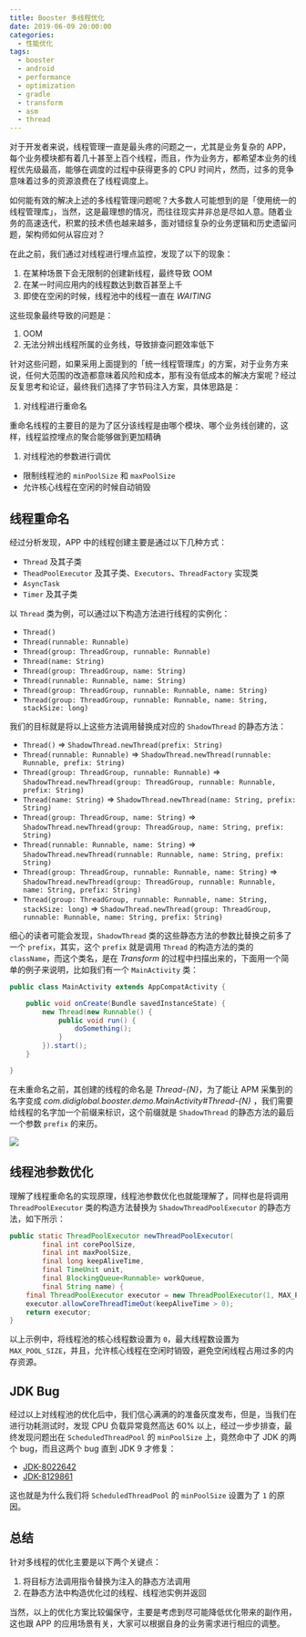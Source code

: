 ```yaml
---
title: Booster 多线程优化
date: 2019-06-09 20:00:00
categories:
  - 性能优化
tags:
  - booster
  - android
  - performance
  - optimization
  - gradle
  - transform
  - asm
  - thread
---
```


对于开发者来说，线程管理一直是最头疼的问题之一，尤其是业务复杂的 APP，每个业务模块都有着几十甚至上百个线程，而且，作为业务方，都希望本业务的线程优先级最高，能够在调度的过程中获得更多的 CPU 时间片，然而，过多的竞争意味着过多的资源浪费在了线程调度上。

如何能有效的解决上述的多线程管理问题呢？大多数人可能想到的是「使用统一的线程管理库」，当然，这是最理想的情况，而往往现实并非总是尽如人意。随着业务的高速迭代，积累的技术债也越来越多，面对错综复杂的业务逻辑和历史遗留问题，架构师如何从容应对？

在此之前，我们通过对线程进行埋点监控，发现了以下的现象：

1. 在某种场景下会无限制的创建新线程，最终导致 OOM
1. 在某一时间应用内的线程数达到数百甚至上千
1. 即使在空闲的时候，线程池中的线程一直在 *WAITING*

这些现象最终导致的问题是：

1. OOM
1. 无法分辨出线程所属的业务线，导致排查问题效率低下

针对这些问题，如果采用上面提到的「统一线程管理库」的方案，对于业务方来说，任何大范围的改造都意味着风险和成本，那有没有低成本的解决方案呢？经过反复思考和论证，最终我们选择了字节码注入方案，具体思路是：

1. 对线程进行重命名

  重命名线程的主要目的是为了区分该线程是由哪个模块、哪个业务线创建的，这样，线程监控埋点的聚合能够做到更加精确

1. 对线程池的参数进行调优

  - 限制线程池的 `minPoolSize` 和 `maxPoolSize`
  - 允许核心线程在空闲的时候自动销毁

## 线程重命名

经过分析发现，APP 中的线程创建主要是通过以下几种方式：

- `Thread` 及其子类
- `TheadPoolExecutor` 及其子类、`Executors`、`ThreadFactory` 实现类
- `AsyncTask`
- `Timer` 及其子类

以 `Thread` 类为例，可以通过以下构造方法进行线程的实例化：

- `Thread()`
- `Thread(runnable: Runnable)`
- `Thread(group: ThreadGroup, runnable: Runnable)`
- `Thread(name: String)`
- `Thread(group: ThreadGroup, name: String)`
- `Thread(runnable: Runnable, name: String)`
- `Thread(group: ThreadGroup, runnable: Runnable, name: String)`
- `Thread(group: ThreadGroup, runnable: Runnable, name: String, stackSize: long)`

我们的目标就是将以上这些方法调用替换成对应的 `ShadowThread` 的静态方法：

- `Thread()` => `ShadowThread.newThread(prefix: String)`
- `Thread(runnable: Runnable)` => `ShadowThread.newThread(runnable: Runnable, prefix: String)`
- `Thread(group: ThreadGroup, runnable: Runnable)` => `ShadowThread.newThread(group: ThreadGroup, runnable: Runnable, prefix: String)`
- `Thread(name: String)` => `ShadowThread.newThread(name: String, prefix: String)`
- `Thread(group: ThreadGroup, name: String)` => `ShadowThread.newThread(group: ThreadGroup, name: String, prefix: String)`
- `Thread(runnable: Runnable, name: String)` => `ShadowThread.newThread(runnable: Runnable, name: String, prefix: String)`
- `Thread(group: ThreadGroup, runnable: Runnable, name: String)` => `ShadowThread.newThread(group: ThreadGroup, runnable: Runnable, name: String, prefix: String)`
- `Thread(group: ThreadGroup, runnable: Runnable, name: String, stackSize: long)` => `ShadowThread.newThread(group: ThreadGroup, runnable: Runnable, name: String, prefix: String)`

细心的读者可能会发现，`ShadowThread` 类的这些静态方法的参数比替换之前多了一个 `prefix`，其实，这个 `prefix` 就是调用 `Thread` 的构造方法的类的 `className`，而这个类名，是在 *Transform* 的过程中扫描出来的，下面用一个简单的例子来说明，比如我们有一个 `MainActivity` 类：

```java
public class MainActivity extends AppCompatActivity {

    public void onCreate(Bundle savedInstanceState) {
        new Thread(new Runnable() {
            public void run() {
                doSomething();
            }
        }).start();
    }

}

```

在未重命名之前，其创建的线程的命名是 *Thread-{N}*，为了能让 APM 采集到的名字变成 *com.didiglobal.booster.demo.MainActivity#Thread-{N}* ，我们需要给线程的名字加一个前缀来标识，这个前缀就是 `ShadowThread` 的静态方法的最后一个参数 `prefix` 的来历。

![](https://github.com/didi/booster/blob/master/assets/screenshot-booster-transform-thread.png?raw=true)

## 线程池参数优化

理解了线程重命名的实现原理，线程池参数优化也就能理解了，同样也是将调用 `ThreadPoolExecutor` 类的构造方法替换为 `ShadowThreadPoolExecutor` 的静态方法，如下所示：

```java
public static ThreadPoolExecutor newThreadPoolExecutor(
        final int corePoolSize,
        final int maxPoolSize,
        final long keepAliveTime,
        final TimeUnit unit,
        final BlockingQueue<Runnable> workQueue,
        final String name) {
    final ThreadPoolExecutor executor = new ThreadPoolExecutor(1, MAX_POOL_SIZE, keepAliveTime, unit, workQueue, new NamedThreadFactory(name));
    executor.allowCoreThreadTimeOut(keepAliveTime > 0);
    return executor;
}
```

以上示例中，将线程池的核心线程数设置为 `0`，最大线程数设置为 `MAX_POOL_SIZE`，并且，允许核心线程在空闲时销毁，避免空闲线程占用过多的内存资源。

## JDK Bug

经过以上对线程池的优化后中，我们信心满满的的准备灰度发布，但是，当我们在进行功耗测试时，发现 CPU 负载异常竟然高达 60% 以上，经过一步步排查，最终发现问题出在 `ScheduledThreadPool` 的 `minPoolSize` 上，竟然命中了 JDK 的两个 bug，而且这两个 bug 直到 JDK 9 才修复：

- [JDK-8022642](https://bugs.openjdk.java.net/browse/JDK-8022642)
- [JDK-8129861](https://bugs.openjdk.java.net/browse/JDK-8129861)

这也就是为什么我们将 `ScheduledThreadPool` 的 `minPoolSize` 设置为了 `1` 的原因。

## 总结

针对多线程的优化主要是以下两个关键点：

1. 将目标方法调用指令替换为注入的静态方法调用
1. 在静态方法中构造优化过的线程、线程池实例并返回

当然，以上的优化方案比较偏保守，主要是考虑到尽可能降低优化带来的副作用，这也跟 APP 的应用场景有关，大家可以根据自身的业务需求进行相应的调整。

